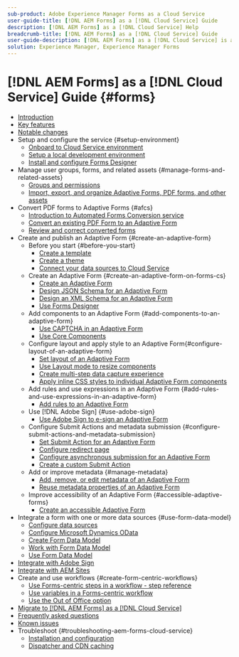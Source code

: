 ```yaml
---
sub-product: Adobe Experience Manager Forms as a Cloud Service 
user-guide-title: [!DNL AEM Forms] as a [!DNL Cloud Service] Guide
description: [!DNL AEM Forms] as a [!DNL Cloud Service] Help
breadcrumb-title: [!DNL AEM Forms] as a [!DNL Cloud Service] Guide
user-guide-description: [!DNL AEM Forms] as a [!DNL Cloud Service] is a platform to create, manage, publish enterprise-class forms and business processes.
solution: Experience Manager, Experience Manager Forms
---
```


# [!DNL AEM Forms] as a [!DNL Cloud Service] Guide {#forms}

+ [Introduction](home.md)
+ [Key features](key-features.md)
+ [Notable changes](notable-changes.md)
+ Setup and configure the service {#setup-environment}
  + [Onboard to Cloud Service environment](setup-forms-cloud-service.md)
  + [Setup a local development environment](setup-local-development-environment.md)
  + [Install and configure Forms Designer](installing-configuring-designer.md)
+ Manage user groups, forms, and related assets {#manage-forms-and-related-assets}
  + [Groups and permissions](forms-groups-privileges-tasks.md)
  + [Import, export, and organize Adaptive Forms, PDF forms, and other assets](import-export-forms-templates.md)
+ Convert PDF forms to Adaptive Forms
 {#afcs}
  + [Introduction to Automated Forms Conversion service](https://experienceleague.adobe.com/docs/aem-forms-automated-conversion-service/using/introduction.html)
  + [Convert an existing PDF Form to an Adaptive Form](https://experienceleague.adobe.com/docs/aem-forms-automated-conversion-service/using/convert-existing-forms-to-adaptive-forms.html)
  + [Review and correct converted forms](https://experienceleague.adobe.com/docs/aem-forms-automated-conversion-service/using/review-correct-ui-edited.html?lang=en#welcome-to-review-and-correct-editor)
+ Create and publish an Adaptive Form {#create-an-adaptive-form}
  + Before you start {#before-you-start}
    + [Create a template](template-editor.md)
    + [Create a theme](themes.md)
    + [Connect your data sources to Cloud Service](data-integration.md)
  + Create an Adaptive Form {#create-an-adaptive-form-on-forms-cs}
    + [Create an Adaptive Form](creating-adaptive-form.md)
    + [Design JSON Schema for an Adaptive Form](adaptive-form-json-schema-form-model.md)
    + [Design an XML Schema for an Adaptive Form](adaptive-form-xml-schema-form-model.md)
    + [Use Forms Designer](use-forms-designer.md)
  + Add components to an Adaptive Form {#add-components-to-an-adaptive-form}
    + [Use CAPTCHA in an Adaptive Form](captcha-adaptive-forms.md)
    + [Use Core Components](https://experienceleague.adobe.com/docs/experience-manager-core-components/using/introduction.html)
  + Configure layout and apply style to an Adaptive Form{#configure-layout-of-an-adaptive-form}
    + [Set layout of an Adaptive Form](layout-capabilities-adaptive-forms.md)
    + [Use Layout mode to resize components](resize-using-layout-mode.md)
    + [Create multi-step data capture experience](introduction-form-sequence.md)
    + [Apply inline CSS styles to individual Adaptive Form components](inline-style-adaptive-forms.md)
  + Add rules and use expressions in an Adaptive Form {#add-rules-and-use-expressions-in-an-adaptive-form}
    + [Add rules to an Adaptive Form](rule-editor.md)
  + Use [!DNL Adobe Sign] {#use-adobe-sign}
    + [Use Adobe Sign to e-sign an Adaptive Form](working-with-adobe-sign.md)
  + Configure Submit Actions and metadata submission {#configure-submit-actions-and-metadata-submission}
    + [Set Submit Action for an Adaptive Form](configuring-submit-actions.md)
    + [Configure redirect page](configuring-redirect-page.md)
    + [Configure asynchronous submission for an Adaptive Form](asynchronous-submissions-adaptive-forms.md)
    + [Create a custom Submit Action](custom-submit-action-form.md)
  + Add or improve metadata {#manage-metadata}
    + [Add, remove, or edit metadata of an Adaptive Form](manage-form-metadata.md)
    + [Reuse metadata properties of an Adaptive Form](reusing-adaptive-forms.md)
  + Improve accessibility of an Adaptive Form {#accessible-adaptive-forms}
    + [Create an accessible Adaptive Form](creating-accessible-adaptive-forms.md)  
+ Integrate a form with one or more data sources {#use-form-data-model}
  + [Configure data sources](configure-data-sources.md)
  + [Configure Microsoft Dynamics OData](ms-dynamics-odata-configuration.md)
  + [Create Form Data Model](create-form-data-models.md)
  + [Work with Form Data Model](work-with-form-data-model.md)
  + [Use Form Data Model](using-form-data-model.md)
+ [Integrate with Adobe Sign](adobe-sign-integration-adaptive-forms.md)
+ [Integrate with AEM Sites](https://github.com/adobe/aem-core-forms-components/tree/master/ui.apps/src/main/content/jcr_root/apps/core/fd/components/aemform/v1/aemform)
+ Create and use workflows {#create-form-centric-workflows}
  + [Use Forms-centric steps in a workflow - step reference](aem-forms-workflow-step-reference.md)
  + [Use variables in a Forms-centric workflow](variable-in-aem-workflows.md)
  + [Use the Out of Office option](configure-out-of-office-settings.md)
+ [Migrate to [!DNL AEM Forms] as a [!DNL Cloud Service]](migrate-to-forms-as-a-cloud-service.md)
+ [Frequently asked questions](faq.md)
+ [Known issues](known-issues.md)
+ Troubleshoot {#troubleshooting-aem-forms-cloud-service}
  + [Installation and configuration](troubleshooting-installation-and-configuration.md)
  + [Dispatcher and CDN caching ](troubleshooting-caching-performance.md)
